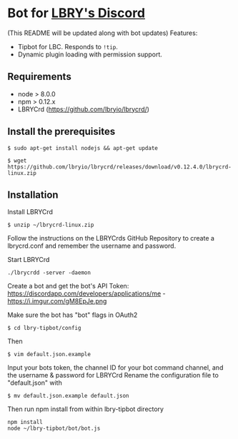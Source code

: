 # Bot for [LBRY's Discord](https://chat.lbry.com)
(This README will be updated along with bot updates)
Features:

- Tipbot for LBC. Responds to `!tip`.
- Dynamic plugin loading with permission support.



## Requirements

- node > 8.0.0
- npm > 0.12.x
- LBRYCrd (https://github.com/lbryio/lbrycrd/)

## Install the prerequisites
```
$ sudo apt-get install nodejs && apt-get update
```

```
$ wget https://github.com/lbryio/lbrycrd/releases/download/v0.12.4.0/lbrycrd-linux.zip
```

## Installation

Install LBRYCrd
```
$ unzip ~/lbrycrd-linux.zip
```
Follow the instructions on the LBRYCrds GitHub Repository to create a lbrycrd.conf and remember the username and password.

Start LBRYCrd 
```
./lbrycrdd -server -daemon
```

Create a bot and get the bot's API Token: https://discordapp.com/developers/applications/me - https://i.imgur.com/gM8EpJe.png

Make sure the bot has "bot" flags in OAuth2

```
$ cd lbry-tipbot/config
```
Then
```
$ vim default.json.example
```
Input your bots token, the channel ID for your bot command channel, and the username & password for LBRYCrd
Rename the configuration file to "default.json" with

```
$ mv default.json.example default.json
```

Then run npm install from within lbry-tipbot directory
```
npm install
node ~/lbry-tipbot/bot/bot.js
```
